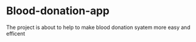 # Blood-donation-app
The project is about to help to make blood donation syatem more easy and efficent
